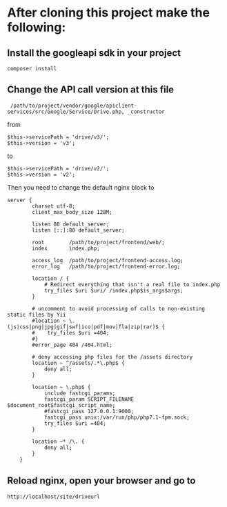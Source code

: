 # After cloning this project make the following:

## Install the googleapi sdk in your project
``composer install``
## Change the API call version at this file
``` /path/to/project/vendor/google/apiclient-services/src/Google/Service/Drive.php, _constructor```

from
```
$this->servicePath = 'drive/v3/';
$this->version = 'v3';
```
to 
```
$this->servicePath = 'drive/v2/';
$this->version = 'v2';
```
Then you need to change the default nginx block to 
```
server {
        charset utf-8;
        client_max_body_size 128M;

        listen 80 default_server;
		listen [::]:80 default_server;

        root        /path/to/project/frontend/web/;
        index       index.php;

        access_log  /path/to/project/frontend-access.log;
        error_log   /path/to/project/frontend-error.log;

        location / {
            # Redirect everything that isn't a real file to index.php
            try_files $uri $uri/ /index.php$is_args$args;
        }

        # uncomment to avoid processing of calls to non-existing static files by Yii
        #location ~ \.(js|css|png|jpg|gif|swf|ico|pdf|mov|fla|zip|rar)$ {
        #    try_files $uri =404;
        #}
        #error_page 404 /404.html;

        # deny accessing php files for the /assets directory
        location ~ ^/assets/.*\.php$ {
            deny all;
        }

        location ~ \.php$ {
            include fastcgi_params;
            fastcgi_param SCRIPT_FILENAME $document_root$fastcgi_script_name;
            #fastcgi_pass 127.0.0.1:9000;
            fastcgi_pass unix:/var/run/php/php7.1-fpm.sock;
            try_files $uri =404;
        }

        location ~* /\. {
            deny all;
        }
    }
```
## Reload nginx, open your browser and go to 
``http://localhost/site/driveurl ``

